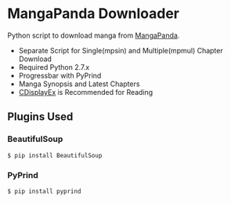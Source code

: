 # MangaPanda Downloader

Python script to download manga from [MangaPanda][1].
  - Separate Script for Single(mpsin) and Multiple(mpmul) Chapter Download
  - Required Python 2.7.x
  - Progressbar with PyPrind
  - Manga Synopsis and Latest Chapters
  - [CDisplayEx][2] is Recommended for Reading
  
## Plugins Used

### BeautifulSoup

```
$ pip install BeautifulSoup
```

### PyPrind

```
$ pip install pyprind
```

  [1]: http://www.mangapanda.com/
  [2]: http://www.cdisplayex.com/
